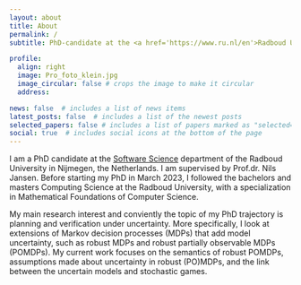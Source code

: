 ```yaml
---
layout: about
title: About
permalink: /
subtitle: PhD-candidate at the <a href='https://www.ru.nl/en'>Radboud University</a>.

profile:
  align: right
  image: Pro_foto_klein.jpg
  image_circular: false # crops the image to make it circular
  address:

news: false  # includes a list of news items
latest_posts: false  # includes a list of the newest posts
selected_papers: false # includes a list of papers marked as "selected={true}"
social: true  # includes social icons at the bottom of the page
---
```

I am a PhD candidate at the <a href='https://sws.cs.ru.nl/'>Software Science</a> department of the Radboud University in Nijmegen, the Netherlands. I am supervised by Prof.dr. Nils Jansen. Before starting my PhD in March 2023, I followed the bachelors and masters Computing Science at the Radboud University, with a specialization in Mathematical Foundations of Computer Science.

My main research interest and conviently the topic of my PhD trajectory is planning and verification under uncertainty. More specifically, I look at extensions of Markov decision processes (MDPs) that add model uncertainty, such as robust MDPs and robust partially observable MDPs (POMDPs). My current work focuses on the semantics of robust POMDPs, assumptions made about uncertainty in robust (PO)MDPs, and the link between the uncertain models and stochastic games.

<!-- Write your biography here. Tell the world about yourself. Link to your favorite [subreddit](http://reddit.com). You can put a picture in, too. The code is already in, just name your picture `prof_pic.jpg` and put it in the `img/` folder.

Put your address / P.O. box / other info right below your picture. You can also disable any of these elements by editing `profile` property of the YAML header of your `_pages/about.md`. Edit `_bibliography/papers.bib` and Jekyll will render your [publications page](/al-folio/publications/) automatically.

Link to your social media connections, too. This theme is set up to use [Font Awesome icons](http://fortawesome.github.io/Font-Awesome/) and [Academicons](https://jpswalsh.github.io/academicons/), like the ones below. Add your Facebook, Twitter, LinkedIn, Google Scholar, or just disable all of them. -->